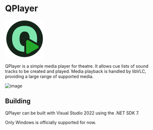 # QPlayer
![QPlayer Icon](QPlayer/Resources/IconM.png)

QPlayer is a simple media player for theatre. It allows cue lists of sound tracks to be created and 
played. Media playback is handled by libVLC, providing a large range of supported media.

![image](https://github.com/space928/QPlayer/assets/15130114/973429cc-b6c8-4f3e-b61d-2a7791125bdf)

## Building
QPlayer can be built with Visual Studio 2022 using the .NET SDK 7.

Only Windows is officially supported for now.
